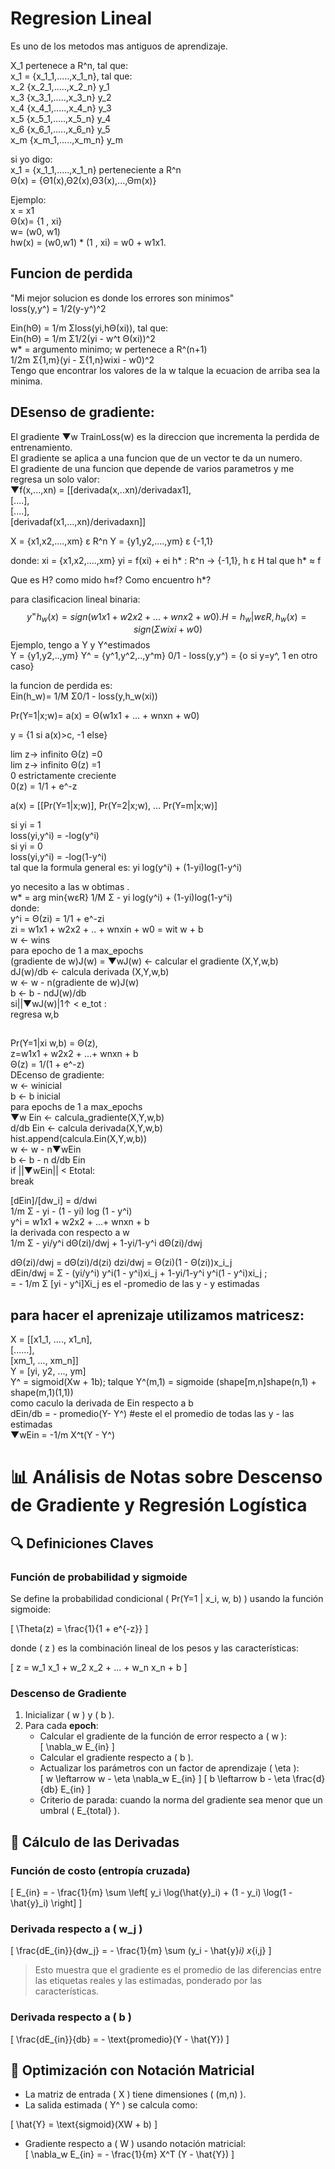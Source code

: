 # Regresion Lineal
Es uno de los metodos mas antiguos de aprendizaje.  

X_1 pertenece a R^n, tal que:  
x_1 = {x_1_1,.....,x_1_n}, tal que:  
x_2 {x_2_1,.....,x_2_n} y_1  
x_3 {x_3_1,.....,x_3_n} y_2  
x_4 {x_4_1,.....,x_4_n} y_3  
x_5 {x_5_1,.....,x_5_n} y_4  
x_6 {x_6_1,.....,x_6_n} y_5  
x_m {x_m_1,.....,x_m_n} y_m  

si yo digo:  
x_1 = {x_1_1,.....,x_1_n} perteneciente a R^n  
Θ(x) = {Θ1(x),Θ2(x),Θ3(x),...,Θm(x)}  

Ejemplo:  
x = x1  
Θ(x)= {1 , xi}  
w= (w0, w1)  
hw(x) = (w0,w1) * (1 , xi) = w0 + w1x1.  

## Funcion de perdida  
"Mi mejor solucion es donde los errores son minimos"  
loss(y,y^) = 1/2(y-y^)^2  

Ein(hΘ) = 1/m Σloss(yi,hΘ(xi)), tal que:  
Ein(hΘ) = 1/m Σ1/2(yi - w^t Θ(xi))^2  
w* = argumento minimo; w pertenece a R^(n+1)  
1/2m Σ{1,m}(yi - Σ{1,n}wixi - w0)^2  
Tengo que encontrar los valores de la w talque la ecuacion de arriba sea la minima.  

## DEsenso de gradiente:  
El gradiente ▼w TrainLoss(w) es la direccion que incrementa la perdida de entrenamiento.  
El gradiente se aplica a una funcion que de un vector te da un numero.  
El gradiente de una funcion que depende de varios parametros y me regresa un solo valor:  
▼f(x,...,xn) = [[derivada(x,..xn)/derivadax1],  
               [....],  
               [....],  
               [derivadaf(x1,...,xn)/derivadaxn]]  


  
X = {x1,x2,....,xm} ε R^n
Y = {y1,y2,....,ym} ε {-1,1}

donde:
xi = {x1,x2,....,xm}
yi = f(xi) + ei
h* : R^n -> {-1,1}, h ε H
tal que h* ≈ f

Que es H?
como mido h≈f?
Como encuentro h*?

para clasificacion lineal binaria:
$$
y^ = h_w(x) = sign(w1x1 + w2x2 + ... + wnx2 + w0).
H = {h_w|wεR, h_w(x)=sign(Σwixi + w0)}
$$
Ejemplo, tengo a Y y Y^estimados  
Y = {y1,y2,..,ym}
Y^ = {y^1,y^2,..,y^m}
0/1 - loss(y,y^) = {o si y=y^, 1 en otro caso}  

la funcion de perdida es:  
Ein(h_w)= 1/M Σ0/1 - loss(y,h_w(xi))

Pr(Y=1|x;w)= a(x) = Θ(w1x1 + ... + wnxn + w0)

y = {1 si a(x)>c, -1 else}

lim z-> infinito Θ(z) =0  
lim z-> infinito Θ(z) =1  
0 estrictamente creciente  
0(z) = 1/1 + e^-z  

a(x) = [[Pr(Y=1|x;w)],
Pr(Y=2|x;w),
...
Pr(Y=m|x;w)]

si yi = 1  
   loss(yi,y^i) = -log(y^i)  
si yi = 0  
   loss(yi,y^i) = -log(1-y^i)  
tal que la formula general es: yi log(y^i) + (1-yi)log(1-y^i)  

yo necesito a las w obtimas .  
w* = arg min{wεR} 1/M Σ - yi log(y^i) + (1-yi)log(1-y^i)  
donde:  
y^i = Θ(zi) = 1/1 + e^-zi  
zi = w1x1 + w2x2 + .. + wnxin + w0 = wit w + b  
w <- wins  
para epocho de 1 a max_epochs  
   (gradiente de w)J(w) = ▼wJ(w) <- calcular el gradiente (X,Y,w,b)  
   dJ(w)/db <- calcula derivada (X,Y,w,b)  
   w <- w - n(gradiente de w)J(w)  
   b <- b - ndJ(w)/db  
   si||▼wJ(w)|1↑ < e_tot :  
     regresa w,b  
     
## 
Pr(Y=1|xi w,b) = Θ(z),  
z=w1x1 + w2x2 + ...+ wnxn + b  
Θ(z) = 1/(1 + e^-z)  
DEcenso de gradiente:  
w <- winicial  
b <- b inicial  
para epochs de 1 a max_epochs  
  ▼w Ein <- calcula_gradiente(X,Y,w,b)  
  d/db Ein <- calcula derivada(X,Y,w,b)  
  hist.append(calcula.Ein(X,Y,w,b))  
  w <- w - n▼wEin  
  b <- b - n d/db Ein  
   if ||▼wEin|| < Etotal:  
       break  

[dEin]/[dw_i] = d/dwi    
1/m Σ - yi - (1 - yi) log (1 - y^i)  
y^i = w1x1 + w2x2 + ...+ wnxn + b  
la derivada con respecto a w  
1/m Σ - yi/y^i dΘ(zi)/dwj + 1-yi/1-y^i dΘ(zi)/dwj  

dΘ(zi)/dwj = dΘ(zi)/d(zi) dzi/dwj = Θ(zi)(1 - Θ(zi))x_i_j  
dEin/dwj = Σ - (yi/y^i) y^i(1 - y^i)xi_j + 1-yi/1-y^i y^i(1 - y^i)xi_j  ;  
= - 1/m Σ [yi - y^i]Xi_j  es el -promedio de las y - y estimadas   

## para hacer el aprenizaje utilizamos matricesz:  

X = [[x1_1, ...., x1_n],  
     [......],  
     [xm_1, ..., xm_n]]  
Y = [yi, y2, ..., ym]  
Y^ = sigmoid(Xw + 1b); talque Y^(m,1) = sigmoide (shape[m,n]shape(n,1) + shape(m,1)(1,1))  
como caculo la derivada de Ein respecto a b  
dEin/db  = - promedio(Y- Y^) #este el el promedio de todas las y - las estimadas  
▼wEin = -1/m X^t(Y - Y^)

# 📊 Análisis de Notas sobre Descenso de Gradiente y Regresión Logística  

## 🔍 Definiciones Claves  

### **Función de probabilidad y sigmoide**  
Se define la probabilidad condicional \( Pr(Y=1 | x_i, w, b) \) usando la función sigmoide:  

\[
\Theta(z) = \frac{1}{1 + e^{-z}}
\]

donde \( z \) es la combinación lineal de los pesos y las características:  

\[
z = w_1 x_1 + w_2 x_2 + ... + w_n x_n + b
\]

### **Descenso de Gradiente**  
1. Inicializar \( w \) y \( b \).  
2. Para cada **epoch**:
   - Calcular el gradiente de la función de error respecto a \( w \):  
     \[
     \nabla_w E_{in}
     \]
   - Calcular el gradiente respecto a \( b \).  
   - Actualizar los parámetros con un factor de aprendizaje \( \eta \):  
     \[
     w \leftarrow w - \eta \nabla_w E_{in}
     \]
     \[
     b \leftarrow b - \eta \frac{d}{db} E_{in}
     \]
   - Criterio de parada: cuando la norma del gradiente sea menor que un umbral \( E_{total} \).

## 📌 **Cálculo de las Derivadas**  

### **Función de costo (entropía cruzada)**  
\[
E_{in} = - \frac{1}{m} \sum \left[ y_i \log(\hat{y}_i) + (1 - y_i) \log(1 - \hat{y}_i) \right]
\]

### **Derivada respecto a \( w_j \)**  
\[
\frac{dE_{in}}{dw_j} = - \frac{1}{m} \sum (y_i - \hat{y}_i) x_{i,j}
\]
> Esto muestra que el gradiente es el promedio de las diferencias entre las etiquetas reales y las estimadas, ponderado por las características.

### **Derivada respecto a \( b \)**  
\[
\frac{dE_{in}}{db} = - \text{promedio}(Y - \hat{Y})
\]

## 🚀 **Optimización con Notación Matricial**  
- La matriz de entrada \( X \) tiene dimensiones \( (m,n) \).  
- La salida estimada \( Y^ \) se calcula como:  

\[
\hat{Y} = \text{sigmoid}(XW + b)
\]

- Gradiente respecto a \( W \) usando notación matricial:  
\[
\nabla_w E_{in} = - \frac{1}{m} X^T (Y - \hat{Y})
\]
